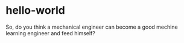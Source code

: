 # hello-world
So, do you think a mechanical engineer can become a good mechine learning engineer and feed himself?
